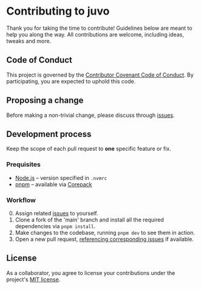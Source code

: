# Contributing to juvo

Thank you for taking the time to contribute! Guidelines below are meant to help you along the way. All contributions are welcome, including ideas, tweaks and more.

## Code of Conduct

This project is governed by the [Contributor Covenant Code of Conduct](./CODE_OF_CONDUCT.md). By participating, you are expected to uphold this code.

## Proposing a change

Before making a non-trivial change, please discuss through [issues].

## Development process

Keep the scope of each pull request to **one** specific feature or fix.

### Prequisites

- [Node.js](https://nodejs.org/) – version specified in `.nvmrc`
- [pnpm](https://pnpm.io/) – available via [Corepack](https://nodejs.org/api/corepack.html)

### Workflow

0. Assign related [issues] to yourself.
1. Clone a fork of the 'main' branch and install all the required dependencies via `pnpm install`.
2. Make changes to the codebase, running `pnpm dev` to see them in action.
3. Open a new pull request, [referencing corresponding issues](https://docs.github.com/en/issues/tracking-your-work-with-issues/linking-a-pull-request-to-an-issue#linking-a-pull-request-to-an-issue-using-a-keyword) if available.

## License

As a collaborator, you agree to license your contributions under the project's [MIT license](./LICENSE).

[issues]: https://github.com/kripod/juvo/issues
